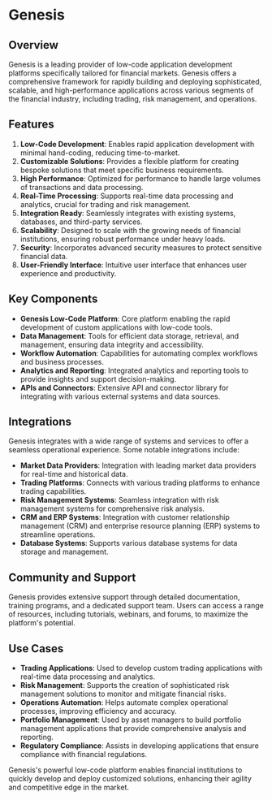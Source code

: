 ﻿# Genesis

## Overview
Genesis is a leading provider of low-code application development platforms specifically tailored for financial markets. Genesis offers a comprehensive framework for rapidly building and deploying sophisticated, scalable, and high-performance applications across various segments of the financial industry, including trading, risk management, and operations.

## Features
1. **Low-Code Development**: Enables rapid application development with minimal hand-coding, reducing time-to-market.
2. **Customizable Solutions**: Provides a flexible platform for creating bespoke solutions that meet specific business requirements.
3. **High Performance**: Optimized for performance to handle large volumes of transactions and data processing.
4. **Real-Time Processing**: Supports real-time data processing and analytics, crucial for trading and risk management.
5. **Integration Ready**: Seamlessly integrates with existing systems, databases, and third-party services.
6. **Scalability**: Designed to scale with the growing needs of financial institutions, ensuring robust performance under heavy loads.
7. **Security**: Incorporates advanced security measures to protect sensitive financial data.
8. **User-Friendly Interface**: Intuitive user interface that enhances user experience and productivity.

## Key Components
- **Genesis Low-Code Platform**: Core platform enabling the rapid development of custom applications with low-code tools.
- **Data Management**: Tools for efficient data storage, retrieval, and management, ensuring data integrity and accessibility.
- **Workflow Automation**: Capabilities for automating complex workflows and business processes.
- **Analytics and Reporting**: Integrated analytics and reporting tools to provide insights and support decision-making.
- **APIs and Connectors**: Extensive API and connector library for integrating with various external systems and data sources.

## Integrations
Genesis integrates with a wide range of systems and services to offer a seamless operational experience. Some notable integrations include:

- **Market Data Providers**: Integration with leading market data providers for real-time and historical data.
- **Trading Platforms**: Connects with various trading platforms to enhance trading capabilities.
- **Risk Management Systems**: Seamless integration with risk management systems for comprehensive risk analysis.
- **CRM and ERP Systems**: Integration with customer relationship management (CRM) and enterprise resource planning (ERP) systems to streamline operations.
- **Database Systems**: Supports various database systems for data storage and management.

## Community and Support
Genesis provides extensive support through detailed documentation, training programs, and a dedicated support team. Users can access a range of resources, including tutorials, webinars, and forums, to maximize the platform's potential.

## Use Cases
- **Trading Applications**: Used to develop custom trading applications with real-time data processing and analytics.
- **Risk Management**: Supports the creation of sophisticated risk management solutions to monitor and mitigate financial risks.
- **Operations Automation**: Helps automate complex operational processes, improving efficiency and accuracy.
- **Portfolio Management**: Used by asset managers to build portfolio management applications that provide comprehensive analysis and reporting.
- **Regulatory Compliance**: Assists in developing applications that ensure compliance with financial regulations.

Genesis's powerful low-code platform enables financial institutions to quickly develop and deploy customized solutions, enhancing their agility and competitive edge in the market.
